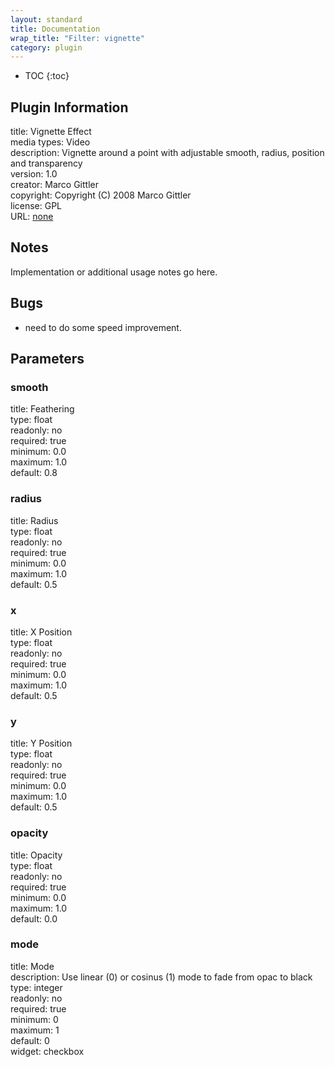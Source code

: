 ```yaml
---
layout: standard
title: Documentation
wrap_title: "Filter: vignette"
category: plugin
---
```

* TOC
{:toc}

## Plugin Information

title: Vignette Effect  
media types:
Video  
description: Vignette around a point with adjustable smooth, radius, position and transparency  
version: 1.0  
creator: Marco Gittler  
copyright: Copyright (C) 2008 Marco Gittler  
license: GPL  
URL: [none](none)  

## Notes

Implementation or additional usage notes go here.

## Bugs

* need to do some speed improvement.


## Parameters

### smooth

title: Feathering    
type: float  
readonly: no  
required: true  
minimum: 0.0  
maximum: 1.0  
default: 0.8  

### radius

title: Radius    
type: float  
readonly: no  
required: true  
minimum: 0.0  
maximum: 1.0  
default: 0.5  

### x

title: X Position    
type: float  
readonly: no  
required: true  
minimum: 0.0  
maximum: 1.0  
default: 0.5  

### y

title: Y Position    
type: float  
readonly: no  
required: true  
minimum: 0.0  
maximum: 1.0  
default: 0.5  

### opacity

title: Opacity    
type: float  
readonly: no  
required: true  
minimum: 0.0  
maximum: 1.0  
default: 0.0  

### mode

title: Mode    
description:
Use linear (0) or cosinus (1) mode to fade from opac to black  
type: integer  
readonly: no  
required: true  
minimum: 0  
maximum: 1  
default: 0  
widget: checkbox  

